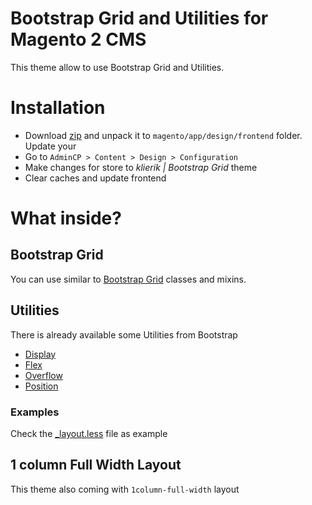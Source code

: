# Bootstrap Grid and Utilities for Magento 2 CMS

This theme allow to use Bootstrap Grid and Utilities.

# Installation
* Download [zip](https://github.com/klierik/magento2-cms-data-installer/archive/master.zip) and unpack it to `magento/app/design/frontend` folder. Update your
* Go to `AdminCP > Content > Design > Configuration`
* Make changes for store to *klierik | Bootstrap Grid* theme
* Clear caches and update frontend

# What inside?

## Bootstrap Grid

You can use similar to [Bootstrap Grid](https://getbootstrap.com/docs/4.4/layout/grid/) classes and mixins.

## Utilities

There is already available some Utilities from Bootstrap 
* [Display](https://getbootstrap.com/docs/4.4/utilities/display/)
* [Flex](https://getbootstrap.com/docs/4.4/utilities/flex/)
* [Overflow](https://getbootstrap.com/docs/4.4/utilities/overflow/)
* [Position](https://getbootstrap.com/docs/4.4/utilities/position/) 

### Examples

Check the [_layout.less](https://github.com/klierik/Magento2-bootstrap-grid/blob/master/klierik/grid/web/css/source/_layout.less) file as example

## 1 column Full Width Layout

This theme also coming with `1column-full-width` layout
